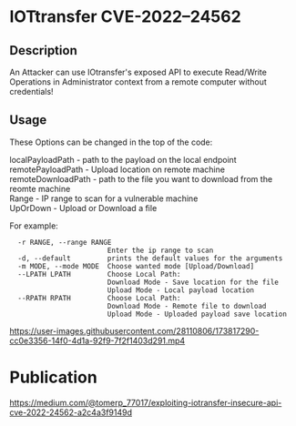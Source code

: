 # IOTtransfer CVE-2022–24562

## Description
An Attacker can use IOtransfer's exposed API to execute Read/Write Operations in Administrator context from a remote computer without credentials!
## Usage
These Options can be changed in the top of the code:  
  
localPayloadPath - path to the payload on the local endpoint  
remotePayloadPath - Upload location on remote machine  
remoteDownloadPath - path to the file you want to download from the reomte machine  
Range - IP range to scan for a vulnerable machine  
UpOrDown - Upload or Download a file 

For example:
```
  -r RANGE, --range RANGE
                        Enter the ip range to scan
  -d, --default         prints the default values for the arguments
  -m MODE, --mode MODE  Choose wanted mode [Upload/Download]
  --LPATH LPATH         Choose Local Path:
                        Download Mode - Save location for the file
                        Upload Mode - Local payload location
  --RPATH RPATH         Choose Local Path:
                        Download Mode - Remote file to download
                        Upload Mode - Uploaded payload save location
```

https://user-images.githubusercontent.com/28110806/173817290-cc0e3356-14f0-4d1a-92f9-7f2f1403d291.mp4

# Publication
https://medium.com/@tomerp_77017/exploiting-iotransfer-insecure-api-cve-2022-24562-a2c4a3f9149d
